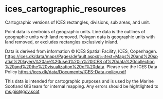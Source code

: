 # ices_cartographic_resources

Cartographic versions of ICES rectangles, divisions, sub areas, and unit. 

Point data is centroids of geographic units. Line data is the outlines of geographic units with land removed. Polygon data is geographic units with land removed, or excludes rectangles exclusively inland.  

Data is derived from information © ICES Spatial Facility, ICES, Copenhagen.  
https://ices.dk/data/maps/Pages/default.aspx#:~:text=Maps%20and%20spatial%20layers%20are%20used%20in%20ICES,of%20data%20collection%20and%20the%20visualization%20of%20data. Please see the ICES Data Policy https://ices.dk/data/Documents/ICES-Data-policy.pdf

This data is intended for cartographic purposes and is used by the Marine Scotland GIS team for internal mapping. Any errors should be hightlighted to ms.gis@gov.scot 
